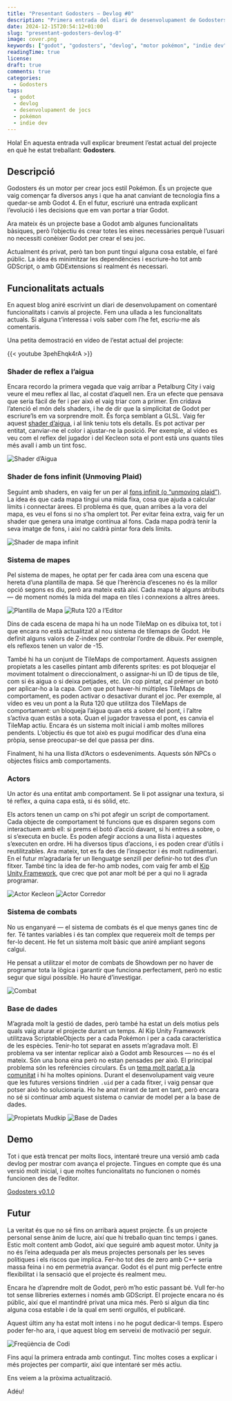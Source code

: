 ```yaml
---  
title: "Presentant Godosters – Devlog #0"  
description: "Primera entrada del diari de desenvolupament de Godosters, un motor per crear jocs tipus Pokémon amb Godot. En aquesta publicació, faig un repàs de l’estat actual del projecte, les seves funcionalitats i cap a on vull portar-lo."  
date: 2024-12-15T20:54:12+01:00  
slug: "presentant-godosters-devlog-0"  
image: cover.png  
keywords: ["godot", "godosters", "devlog", "motor pokémon", "indie dev"]  
readingTime: true  
license:   
draft: true  
comments: true  
categories:  
  - Godosters  
tags:  
  - godot  
  - devlog  
  - desenvolupament de jocs  
  - pokémon  
  - indie dev  
---
```


Hola! En aquesta entrada vull explicar breument l’estat actual del projecte en què he estat treballant: **Godosters**.

## Descripció

Godosters és un motor per crear jocs estil Pokémon. És un projecte que vaig començar fa diversos anys i que ha anat canviant de tecnologia fins a quedar-se amb Godot 4. En el futur, escriuré una entrada explicant l’evolució i les decisions que em van portar a triar Godot.

Ara mateix és un projecte base a Godot amb algunes funcionalitats bàsiques, però l’objectiu és crear totes les eines necessàries perquè l’usuari no necessiti conèixer Godot per crear el seu joc.

Actualment és privat, però tan bon punt tingui alguna cosa estable, el faré públic. La idea és minimitzar les dependències i escriure-ho tot amb GDScript, o amb GDExtensions si realment és necessari.

## Funcionalitats actuals

En aquest blog aniré escrivint un diari de desenvolupament on comentaré funcionalitats i canvis al projecte. Fem una ullada a les funcionalitats actuals. Si alguna t’interessa i vols saber com l’he fet, escriu-me als comentaris.

Una petita demostració en vídeo de l’estat actual del projecte:

{{< youtube 3pehEhqk4rA >}}

### Shader de reflex a l’aigua

Encara recordo la primera vegada que vaig arribar a Petalburg City i vaig veure el meu reflex al llac, al costat d’aquell nen. Era un efecte que pensava que seria fàcil de fer i per això el vaig triar com a primer. Em cridava l’atenció el món dels shaders, i he de dir que la simplicitat de Godot per escriure’ls em va sorprendre molt. És força semblant a GLSL. Vaig fer aquest [shader d’aigua](https://godotshaders.com/shader/sprite-water-reflection-pixel-art/), i al link teniu tots els detalls. Es pot activar per entitat, canviar-ne el color i ajustar-ne la posició. Per exemple, al vídeo es veu com el reflex del jugador i del Kecleon sota el pont està uns quants tiles més avall i amb un tint fosc.

![Shader d’Aigua](water-shader.gif)

### Shader de fons infinit (Unmoving Plaid)

Seguint amb shaders, en vaig fer un per al [fons infinit (o “unmoving plaid”)](https://godotshaders.com/shader/infinite-sprite/). La idea és que cada mapa tingui una mida fixa, cosa que ajuda a calcular límits i connectar àrees. El problema és que, quan arribes a la vora del mapa, es veu el fons si no s’ha omplert tot. Per evitar feina extra, vaig fer un shader que genera una imatge contínua al fons. Cada mapa podrà tenir la seva imatge de fons, i així no caldrà pintar fora dels límits.

![Shader de mapa infinit](infinite-map.gif)

### Sistema de mapes

Pel sistema de mapes, he optat per fer cada àrea com una escena que hereta d’una plantilla de mapa. Sé que l’herència d’escenes no és la millor opció segons es diu, però ara mateix està així. Cada mapa té alguns atributs — de moment només la mida del mapa en tiles i connexions a altres àrees.

![Plantilla de Mapa](MapTemplate.png) ![Ruta 120 a l’Editor](Route120Editor.png)

Dins de cada escena de mapa hi ha un node TileMap on es dibuixa tot, tot i que encara no està actualitzat al nou sistema de tilemaps de Godot. He definit alguns valors de Z-index per controlar l’ordre de dibuix. Per exemple, els reflexos tenen un valor de -15.

També hi ha un conjunt de TileMaps de comportament. Aquests assignen propietats a les caselles pintant amb diferents sprites: es pot bloquejar el moviment totalment o direccionalment, o assignar-hi un ID de tipus de tile, com si és aigua o si deixa petjades, etc. Un cop pintat, cal prémer un botó per aplicar-ho a la capa. Com que pot haver-hi múltiples TileMaps de comportament, es poden activar o desactivar durant el joc. Per exemple, al vídeo es veu un pont a la Ruta 120 que utilitza dos TileMaps de comportament: un bloqueja l’aigua quan ets a sobre del pont, i l’altre s’activa quan estàs a sota. Quan el jugador travessa el pont, es canvia el TileMap actiu. Encara és un sistema molt inicial i amb moltes millores pendents. L’objectiu és que tot això es pugui modificar des d’una eina pròpia, sense preocupar-se del que passa per dins.

Finalment, hi ha una llista d’Actors o esdeveniments. Aquests són NPCs o objectes físics amb comportaments.

### Actors

Un actor és una entitat amb comportament. Se li pot assignar una textura, si té reflex, a quina capa està, si és sòlid, etc.

Els actors tenen un camp on s’hi pot afegir un script de comportament. Cada objecte de comportament té funcions que es disparen segons com interactuem amb ell: si prems el botó d’acció davant, si hi entres a sobre, o si s’executa en bucle. Es poden afegir accions a una llista i aquestes s’executen en ordre. Hi ha diversos tipus d’accions, i es poden crear d’útils i reutilitzables. Ara mateix, tot es fa des de l’inspector i és molt rudimentari. En el futur m’agradaria fer un llenguatge senzill per definir-ho tot des d’un fitxer. També tinc la idea de fer-ho amb nodes, com vaig fer amb el [Kip Unity Framework](https://youtu.be/_zOz2Mj4AMI?si=Zeix66XkwtTjLc9d), que crec que pot anar molt bé per a qui no li agrada programar.

![Actor Kecleon](ActorKecleon.png) ![Actor Corredor](ActorRunner.png)

### Sistema de combats

No us enganyaré — el sistema de combats és el que menys ganes tinc de fer. Té tantes variables i és tan complex que requereix molt de temps per fer-lo decent. He fet un sistema molt bàsic que aniré ampliant segons calgui.

He pensat a utilitzar el motor de combats de Showdown per no haver de programar tota la lògica i garantir que funciona perfectament, però no estic segur que sigui possible. Ho hauré d’investigar.

![Combat](BattleSystem.png)

### Base de dades

M’agrada molt la gestió de dades, però també ha estat un dels motius pels quals vaig aturar el projecte durant un temps. Al Kip Unity Framework utilitzava ScriptableObjects per a cada Pokémon i per a cada característica de les espècies. Tenir-ho tot separat en assets m’agradava molt. El problema va ser intentar replicar això a Godot amb Resources — no és el mateix. Són una bona eina però no estan pensades per això. El principal problema són les referències circulars. És un [tema molt parlat a la comunitat](https://github.com/godotengine/godot-proposals/issues/7363) i hi ha moltes opinions. Durant el desenvolupament vaig veure que les futures versions tindrien `.uid` per a cada fitxer, i vaig pensar que potser això ho solucionaria. Ho he anat mirant de tant en tant, però encara no sé si continuar amb aquest sistema o canviar de model per a la base de dades.

![Propietats Mudkip](MudkipProperties.png) ![Base de Dades](MonsterDatabase.png)

## Demo

Tot i que està trencat per molts llocs, intentaré treure una versió amb cada devlog per mostrar com avança el projecte. Tingues en compte que és una versió molt inicial, i que moltes funcionalitats no funcionen o només funcionen des de l’editor.

[Godosters v0.1.0](https://github.com/christt105/blog/releases/tag/Godosters_v0.1.0)

## Futur

La veritat és que no sé fins on arribarà aquest projecte. És un projecte personal sense ànim de lucre, així que hi treballo quan tinc temps i ganes. Estic molt content amb Godot, així que seguiré amb aquest motor. Unity ja no és l’eina adequada per als meus projectes personals per les seves polítiques i els riscos que implica. Fer-ho tot des de zero amb C++ seria massa feina i no em permetria avançar. Godot és el punt mig perfecte entre flexibilitat i la sensació que el projecte és realment meu.

Encara he d’aprendre molt de Godot, però m’ho estic passant bé. Vull fer-ho tot sense llibreries externes i només amb GDScript. El projecte encara no és públic, així que el mantindré privat una mica més. Però si algun dia tinc alguna cosa estable i de la qual em senti orgullós, el publicaré.

Aquest últim any ha estat molt intens i no he pogut dedicar-li temps. Espero poder fer-ho ara, i que aquest blog em serveixi de motivació per seguir.

![Freqüència de Codi](CodeFrequency.png)

Fins aquí la primera entrada amb contingut. Tinc moltes coses a explicar i més projectes per compartir, així que intentaré ser més actiu.

Ens veiem a la pròxima actualització.

Adéu!
